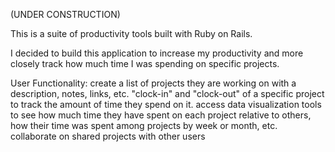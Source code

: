 (UNDER CONSTRUCTION)

This is a suite of productivity tools built with Ruby on Rails.

I decided to build this application to increase my productivity and more closely track
how much time I was spending on specific projects.

User Functionality:
  create a list of projects they are working on with a description, notes, links, etc.
  "clock-in" and "clock-out" of a specific project to track the amount of time they spend on it.
  access data visualization tools to see how much time they have spent on each project relative to
    others, how their time was spent among projects by week or month, etc.
  collaborate on shared projects with other users
